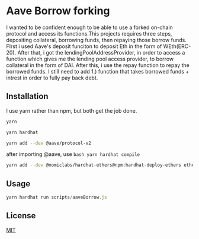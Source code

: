 

# Aave Borrow forking
I wanted to be confident enough to be able to use a forked on-chain protocol and access its functions.This projects requires three steps, depositing collateral, borrowing funds, then repaying those borrow funds. FIrst i used Aave's deposit funciton to deposit Eth in the form of WEth(ERC-20). After that, i got the lendingPoolAddressProvider, in order to access a function which gives me the lending pool access provider, to borrow collateral in the form of DAI. After this, i use the repay function to repay the borrowed funds. I still need to add
1.) function that takes borrowed funds + intrest in order to fully pay back debt.


## Installation

I use yarn rather than npm, but both get the job done.

```bash
yarn
```

```bash
yarn hardhat
```

```bash
yarn add --dev @aave/protocol-v2
```
after importing @aave, use ```bash yarn hardhat compile ```

```bash
yarn add --dev @nomiclabs/hardhat-ethers@npm:hardhat-deploy-ethers ethers @nomiclabs/hardhat-etherscan @nomiclabs/hardhat-waffle chai ethereum-waffle hardhat hardhat-contract-sizer hardhat-deploy hardhat-gas-reporter prettier prettier-plugin-solidity solhint solidity-coverage dotenv
```

## Usage

```javascript
yarn hardhat run scripts/aaveBorrow.js
```


## License

[MIT](https://choosealicense.com/licenses/mit/)
